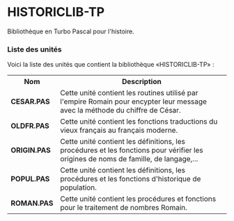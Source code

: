 # HISTORICLIB-TP
Bibliothèque en Turbo Pascal pour l'histoire.

<h3>Liste des unités</h3>

Voici la liste des unités que contient la bibliothèque «HISTORICLIB-TP» :

<table>
  <tr>
    <th>Nom</th>
    <th>Description</th>
  </tr>
  <tr>
    <td><b>CESAR.PAS</b></td>
    <td>Cette unité contient les routines utilisé par l'empire Romain pour encypter leur message avec la méthode du chiffre de César.</td>
  </tr>
  <tr>
    <td><b>OLDFR.PAS</b></td>
    <td>Cette unité contient les fonctions traductions du vieux français au français moderne.</td>
  </tr>
  <tr>
    <td><b>ORIGIN.PAS</b></td>
    <td>Cette unité contient les définitions, les procédures et les fonctions pour vérifier les origines de noms de famille, de langage,...</td>
  </tr>  
  <tr>
    <td><b>POPUL.PAS</b></td>
    <td>Cette unité contient les définitions, les procédures et les fonctions d'historique de population.</td>
  </tr>
  <tr>
    <td><b>ROMAN.PAS</b></td>
    <td>Cette unité contient les procédures et fonctions pour le traitement de nombres Romain.</td>
  </tr>
</table>
